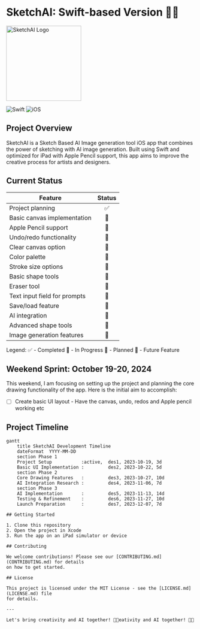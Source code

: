 # SketchAI: Swift-based Version 🎨✨

<img src="https://github.com/mikBFH/SketchAI/blob/5264f30350fb46365818182986f50a594329bd01/SketchAILogo.png" width="200" alt="SketchAI Logo">

![Swift](https://img.shields.io/badge/Swift-FA7343?style=for-the-badge&logo=swift&logoColor=white)
![iOS](https://img.shields.io/badge/iOS-000000?style=for-the-badge&logo=ios&logoColor=white)

## Project Overview

SketchAI is a Sketch Based AI Image generation tool iOS app that combines the power of sketching with AI image 
generation. Built using Swift and optimized for iPad with Apple Pencil support, this 
app aims to improve the creative process for artists and designers.

## Current Status

| Feature | Status |
|---------|:------:|
| Project planning | ✅ |
| Basic canvas implementation | 🚧 |
| Apple Pencil support | 🚧 |
| Undo/redo functionality | 📝 |
| Clear canvas option | 📝 |
| Color palette | 📝 |
| Stroke size options | 📝 |
| Basic shape tools | 📝 |
| Eraser tool | 📝 |
| Text input field for prompts | 📝 |
| Save/load feature | 📝 |
| AI integration | 🔮 |
| Advanced shape tools | 🔮 |
| Image generation features | 🔮 |

Legend:
✅ - Completed
🚧 - In Progress
📝 - Planned
🔮 - Future Feature

## Weekend Sprint: October 19-20, 2024

This weekend, I am focusing on setting up the project and planning the core drawing functionality of the app. 
Here is the initial aim to accomplish:

- [ ] Create basic UI layout - Have the canvas, undo, redos and Apple pencil working etc

## Project Timeline

```mermaid
gantt
    title SketchAI Development Timeline
    dateFormat  YYYY-MM-DD
    section Phase 1
    Project Setup           :active,  des1, 2023-10-19, 3d
    Basic UI Implementation :         des2, 2023-10-22, 5d
    section Phase 2
    Core Drawing Features   :         des3, 2023-10-27, 10d
    AI Integration Research :         des4, 2023-11-06, 7d
    section Phase 3
    AI Implementation       :         des5, 2023-11-13, 14d
    Testing & Refinement    :         des6, 2023-11-27, 10d
    Launch Preparation      :         des7, 2023-12-07, 7d

## Getting Started

1. Clone this repository
2. Open the project in Xcode
3. Run the app on an iPad simulator or device

## Contributing

We welcome contributions! Please see our [CONTRIBUTING.md](CONTRIBUTING.md) for details 
on how to get started.

## License

This project is licensed under the MIT License - see the [LICENSE.md](LICENSE.md) file 
for details.

---

Let's bring creativity and AI together! 🚀🎨eativity and AI together! 🚀🎨
